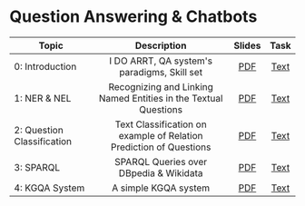 # Question Answering & Chatbots

| Topic           |                           Description                           | Slides | Task |
|-----------------|:---------------------------------------------------------------:|:------:|:----:|
| 0: Introduction |           I DO ARRT, QA system's paradigms, Skill set           |    [PDF](https://github.com/Perevalov/qa_chatbots_exercises/blob/e09036c6013eeeb76e3addf4774946b11e793f4f/exercise_0/0th_Practical_Exercise____Intro.pdf)   |   [Text](https://github.com/Perevalov/qa_chatbots_exercises/blob/main/exercise_0/README.md)  |
| 1: NER & NEL    | Recognizing and Linking Named Entities in the Textual Questions |    [PDF](https://github.com/Perevalov/qa_chatbots_exercises/blob/648745974705883b3fb25317107decbca361206b/exercise_1/1st_Practical_Exercise____NER___NEL.pdf) |   [Text](https://github.com/Perevalov/qa_chatbots_exercises/blob/e0471d5e499fe95d18685890522c1cda40364337/exercise_1/README.md) |
| 2: Question Classification | Text Classification on example of Relation Prediction of Questions | [PDF](https://github.com/Perevalov/qa_chatbots_exercises/blob/1b2a23f13969e76cc0514700e67e18b63a25920b/exercise_2/2nd_Practical_Exercise____Question_Classification.pdf) |   [Text](https://github.com/Perevalov/qa_chatbots_exercises/blob/38e16628ff6d3742b55317187fecd6c3b7c0965d/exercise_2/README.md) |
| 3: SPARQL | SPARQL Queries over DBpedia & Wikidata | [PDF](https://github.com/Perevalov/qa_chatbots_exercises/blob/4e8b237354cce64d8c3b9d4ba58dc0902b8a046f/exercise_3/3rd_Practical_Exercise____SPARQL.pdf) |   [Text](https://github.com/Perevalov/qa_chatbots_exercises/blob/dfe1c60f13c452e70341916a53b2c2b6abe55a2b/exercise_3/README.md) |
| 4: KGQA System | A simple KGQA system | [PDF](https://github.com/Perevalov/qa_chatbots_exercises/blob/2757358b585549473253066c332bb59958cd7ce4/exercise_4/4th_Practical_Exercise____a_simple_KGQA_system.pdf) |   [Text](https://github.com/Perevalov/qa_chatbots_exercises/blob/2757358b585549473253066c332bb59958cd7ce4/exercise_4/README.md) |

